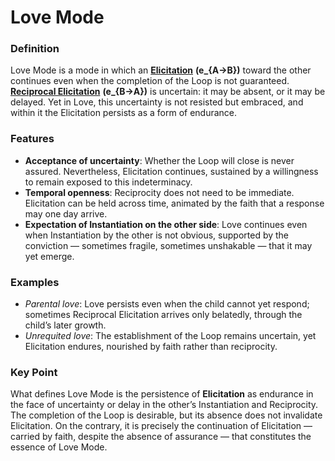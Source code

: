 # Love Mode

### **Definition**

Love Mode is a mode in which an [**Elicitation**](../operations/elicitation.md) **(e\_{A→B})** toward the other continues even when the completion of the Loop is not guaranteed. [**Reciprocal Elicitation**](../operations/loop-reciprocal-elicitation.md) **(e\_{B→A})** is uncertain: it may be absent, or it may be delayed. Yet in Love, this uncertainty is not resisted but embraced, and within it the Elicitation persists as a form of endurance.

### **Features**

* **Acceptance of uncertainty**: Whether the Loop will close is never assured. Nevertheless, Elicitation continues, sustained by a willingness to remain exposed to this indeterminacy.
* **Temporal openness**: Reciprocity does not need to be immediate. Elicitation can be held across time, animated by the faith that a response may one day arrive.
* **Expectation of Instantiation on the other side**: Love continues even when Instantiation by the other is not obvious, supported by the conviction — sometimes fragile, sometimes unshakable — that it may yet emerge.

### **Examples**

* _Parental love_: Love persists even when the child cannot yet respond; sometimes Reciprocal Elicitation arrives only belatedly, through the child’s later growth.
* _Unrequited love_: The establishment of the Loop remains uncertain, yet Elicitation endures, nourished by faith rather than reciprocity.

### **Key Point**

What defines Love Mode is the persistence of **Elicitation** as endurance in the face of uncertainty or delay in the other’s Instantiation and Reciprocity. The completion of the Loop is desirable, but its absence does not invalidate Elicitation. On the contrary, it is precisely the continuation of Elicitation — carried by faith, despite the absence of assurance — that constitutes the essence of Love Mode.
